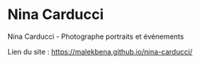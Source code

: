 
# Nina Carducci

Nina Carducci - Photographe portraits et événements

Lien du site : https://malekbena.github.io/nina-carducci/

